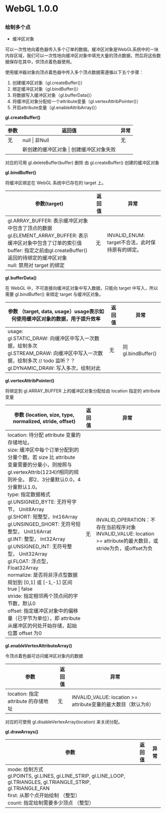 # WebGL 1.0.0

## 

### 绘制多个点

- 缓冲区对象

可以一次性地向着色器传入多个订单的数据。缓冲区对象是WebGL系统中的一块内存区域，我们可以一次性地向缓冲区对象中填充大量的顶点数据，然后将这些数据保存在其中，供顶点着色器使用。

使用缓冲器对象向顶点着色器中传入多个顶点数据需遵循以下五个步骤：

1. 创建缓冲区对象（gl.createBuffer()）
2. 绑定缓冲区对象（gl.bindBuffer()）
3. 将数据写入缓冲区对象（gl.bufferData()）
4. 将缓冲区对象分配给一个attribute变量（gl.vertexAttribPointer()）
5. 开启attribute变量（gl.enableAttribArray()）

**gl.createBuffer()**

| 参数 | 返回值                                   | 异常 |
| ---- | ---------------------------------------- | ---- |
| 无   | null \| 非Null                           | 无   |
|      | 新创建的缓冲区对象 \| 创建缓冲区对象失败 |      |

对应的可用 gl.deleteBuffer(buffer) 删除 由 gl.createBuffer() 创建的缓冲区对象

**gl.bindBuffer()**

将缓冲区绑定在 WebGL 系统中已存在的 target 上。

| 参数(target)                                                 | 返回值 | 异常                                             |
| ------------------------------------------------------------ | ------ | ------------------------------------------------ |
| gl.ARRAY_BUFFER: 表示缓冲区对象中包含了顶点的数据<br />gl.ELEMENT_ARRAY_BUFFER: 表示缓冲区对象中包含了订单的索引值<br />buffer: 指定之前由gl.createBuffer()返回的待绑定的缓冲区对象<br />null: 禁用对 target 的绑定 | 无     | INVALID_ENUM: target不合法，此时保持原有的绑定。 |

**gl.bufferData()**

在 WebGL 中，不可直接向缓冲区对象中写入数据，只能向 target 中写入，所以需要 gl.bindBuffer() 来绑定 target 与缓冲区对象。

| 参数 （target, data, usage）usage表示如何使用缓冲区对象的数据，用于提升效率 | 返回值 | 异常              |
| ------------------------------------------------------------ | ------ | ----------------- |
| usage:<br />gl.STATIC_DRAW: 向缓冲区中写入一次数据，绘制多次<br />gl.STREAM_DRAW: 向缓冲区中写入一次数据，绘制多次 // todo 监听？？<br />gl.DYNAMIC_DRAW: 写入多次，绘制对此 | 无     | 同gl.bindBuffer() |

**gl.vertexAttribPointer()**

将绑定到 gl.ARRAY_BUFFER 上的缓冲区对象分配给由 location 指定的 attribute 变量

| 参数 (location, size, type, normalized, stride, offset)      | 返回值 | 异常                                                         |
| ------------------------------------------------------------ | ------ | ------------------------------------------------------------ |
| location: 待分配 attribute 变量的存储地址。<br />size: 缓冲区中每个订单分配到的分量个数。若 size 比 attribute 变量需要的分量小，则按照与 gl.vertexAttrib(1234)f相同的规则补全。 即2、3分量默认0.0，4分量默认1.0。<br />type: 指定数据格式<br />          gl.UNSIGNED_BYTE: 无符号字节， Unit8Array<br />          gl.SHORT: 短整型，Int16Array<br />          gl.UNSINGED_SHORT: 无符号短整型， Unit16Arrat<br />          gl.INT: 整型， Int32Array<br />          gl.UNSIGNED_INT: 无符号整型， Unit32Array<br />          gl.FLOAT: 浮点型， Float32Array<br />normalize: 是否将非浮点型数据规划到 [0,1] 或 [-1,-1] 区间<br />          true \| false<br /> stride: 指定相邻两个顶点间的字节数，默认0<br /> offset: 指定缓冲区对象中的偏移量（已字节为单位），即 attribute 从缓冲区的何处开始存储，起始位置 offset 为0 | 无     | INVALID_OPERATION：不存在当前程序对象<br /> INVALID_VALUE: location >= attribute的最大数目，或stride为负，或offset为负 |

**gl.enableVertexAttributeArray()**

令顶点着色器可访问缓冲区对象内的数据

| 参数                                | 返回值 | 异常                                                         |
| ----------------------------------- | ------ | ------------------------------------------------------------ |
| location: 指定 attribute 的存储地址 | 无     | INVALID_VALUE: location >= attribute变量的最大数目（默认为8） |

对应的可使用 gl.disableVertexArray(location) 来关闭分配。

**gl.drawArrays()**

| 参数                                                         | 返回值 | 异常 |
| ------------------------------------------------------------ | ------ | ---- |
| mode: 绘制方式<br />     gl.POINTS, gl.LINES, gl.LINE_STRIP, gl.LINE_LOOP, gl.TRIANGLES, gl.TRIANGLE_STRIP, gl.TRIANGLE_FAN<br /> first: 从那个点开始绘制 （整型）<br /> count: 指定绘制需要多少顶点 （整型） |        |      |



